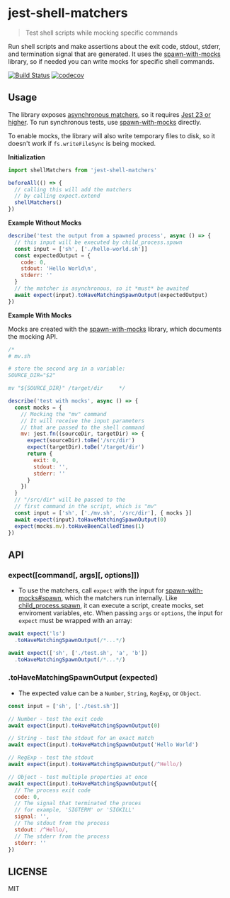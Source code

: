 # jest-shell-matchers

> Test shell scripts while mocking specific commands

Run shell scripts and make assertions about the exit code, stdout, stderr, and termination signal that are generated. It uses the [spawn-with-mocks](https://www.npmjs.com/package/spawn-with-mocks) library, so if needed you can write mocks for specific shell commands.

[![Build Status](https://travis-ci.org/raingerber/jest-shell-matchers.svg?branch=master)](https://travis-ci.org/raingerber/jest-shell-matchers) [![codecov](https://codecov.io/gh/raingerber/jest-shell-matchers/branch/master/graph/badge.svg)](https://codecov.io/gh/raingerber/jest-shell-matchers)

## Usage

The library exposes [asynchronous matchers](https://jestjs.io/docs/en/expect#async-matchers), so it requires [Jest 23 or higher](https://jestjs.io/blog/2018/05/29/jest-23-blazing-fast-delightful-testing.html#custom-asynchronous-matchers). To run synchronous tests, use [spawn-with-mocks](https://github.com/raingerber/spawn-with-mocks#spawn-with-mocks) directly.

To enable mocks, the library will also write temporary files to disk, so it doesn't work if `fs.writeFileSync` is being mocked.

**Initialization**

```javascript
import shellMatchers from 'jest-shell-matchers'

beforeAll(() => {
  // calling this will add the matchers
  // by calling expect.extend
  shellMatchers()
})
```

**Example Without Mocks**

```javascript
describe('test the output from a spawned process', async () => {
  // this input will be executed by child_process.spawn
  const input = ['sh', ['./hello-world.sh']]
  const expectedOutput = {
    code: 0,
    stdout: 'Hello World\n',
    stderr: ''
  }
  // the matcher is asynchronous, so it *must* be awaited
  await expect(input).toHaveMatchingSpawnOutput(expectedOutput)
})

```

**Example With Mocks**

Mocks are created with the [spawn-with-mocks](https://github.com/raingerber/spawn-with-mocks#spawn-with-mocks) library, which documents the mocking API.

```javascript
/*
# mv.sh

# store the second arg in a variable:
SOURCE_DIR="$2"

mv "${SOURCE_DIR}" /target/dir     */

describe('test with mocks', async () => {
  const mocks = {
    // Mocking the "mv" command
    // It will receive the input parameters
    // that are passed to the shell command
    mv: jest.fn((sourceDir, targetDir) => {
      expect(sourceDir).toBe('/src/dir')
      expect(targetDir).toBe('/target/dir')
      return {
        exit: 0,
        stdout: '',
        stderr: ''
      }
    })
  }
  // "/src/dir" will be passed to the
  // first command in the script, which is "mv"
  const input = ['sh', ['./mv.sh', '/src/dir'], { mocks }]
  await expect(input).toHaveMatchingSpawnOutput(0)
  expect(mocks.mv).toHaveBeenCalledTimes(1)
})
```

## API

### expect([command[, args][, options]])

- To use the matchers, call `expect` with the input for [spawn-with-mocks#spawn](https://github.com/raingerber/spawn-with-mocks#spawn-command-args-options), which the matchers run internally. Like [child_process.spawn](https://nodejs.org/api/child_process.html#child_process_child_process_spawn_command_args_options), it can execute a script, create mocks, set enviroment variables, etc. When passing `args` or `options`, the input for `expect` must be wrapped with an array:

```javascript
await expect('ls')
  .toHaveMatchingSpawnOutput(/*...*/)

await expect(['sh', ['./test.sh', 'a', 'b'])
  .toHaveMatchingSpawnOutput(/*...*/)
```

### **.toHaveMatchingSpawnOutput (expected)**

- The expected value can be a `Number`, `String`, `RegExp`, or `Object`.

```javascript
const input = ['sh', ['./test.sh']]

// Number - test the exit code
await expect(input).toHaveMatchingSpawnOutput(0)

// String - test the stdout for an exact match
await expect(input).toHaveMatchingSpawnOutput('Hello World')

// RegExp - test the stdout
await expect(input).toHaveMatchingSpawnOutput(/^Hello/)

// Object - test multiple properties at once
await expect(input).toHaveMatchingSpawnOutput({
  // The process exit code
  code: 0,
  // The signal that terminated the proces
  // for example, 'SIGTERM' or 'SIGKILL'
  signal: '',
  // The stdout from the process
  stdout: /^Hello/,
  // The stderr from the process
  stderr: ''
})
```

## LICENSE

MIT
